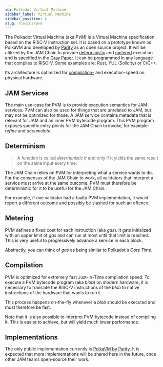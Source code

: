 ```yaml
---
id: Polkadot Virtual Machine
sidebar_label: Virtual Machine
sidebar_position: 4
slug: /basics/pvm
---
```


The Polkadot Virtual Machine (aka *PVM*) is a Virtual Machine specification based on the RISC-V instruction set. It is based on a prototype known as PolkaVM and developed by [Parity](https://github.com/paritytech/polkavm?tab=readme-ov-file#polkavm) as an open source project. It will be utilized by the JAM Chain to provide [deterministic](#determinism) and [metered](#metering) execution and is specified in the [Gray Paper](https://graypaper.fluffylabs.dev/#/cc517d7/231100231200?v=0.6.5). It can be programmed in any language that compiles to RISC-V. Some examples are: Rust, YUL (Solidity) or C/C++.

Its architecture is optimized for [compilation-](#compilation) and execution-speed on physical hardware.

## JAM Services

The main use-case for PVM is to provide execution semantics for JAM services. PVM can also be used for things that are unrelated to JAM, but may not be optimized for those. 
A JAM service contains metadata that is relevant for JAM and an inner PVM bytecode program. This PVM program exposes specific entry points for the JAM Chain to invoke, for example: *refine* and *accumulate*.

## Determinism

>A function is called *deterministic* if and only if it yields the same result on the same input every time.

The JAM Chain relies on PVM for interpreting what a service wants to do. For the consensus of the JAM Chain to work,
all validators that interpret a service must arrive at the same outcome. PVM must therefore be deterministic for it to be useful for the JAM Chain.

For example, if one validator had a faulty PVM implementation, it would report a different outcome and possibly be slashed for such an offence.

## Metering

PVM defines a fixed cost for each instruction (aka *gas*). It gets initialized with an upper limit of *gas* and can run at most until that limit is reached. This is very useful to progressively advance a service in each block.

Abstractly, you can think of *gas* as being similar to Polkadot's *Core Time*.

## Compilation

PVM is optimized for extremely fast Just-In-Time compilation speed. 
To execute a PVM bytecode program (aka *blob*) on modern hardware, it is necessary to translate the RISC-V instructions of the *blob* to native instructions of the hardware that wants to run it.

This process happens on-the-fly whenever a *blob* should be executed and must therefore be fast.

Note that it is also possible to interpret PVM bytecode instead of compiling it. This is easier to achieve, but will yield much lower performance.

## Implementations

The only public implementation currently is [PolkaVM by Parity](https://github.com/paritytech/polkavm?tab=readme-ov-file#polkavm). It is expected that more implementations will be shared here in the future, once other JAM teams open-source their work.
